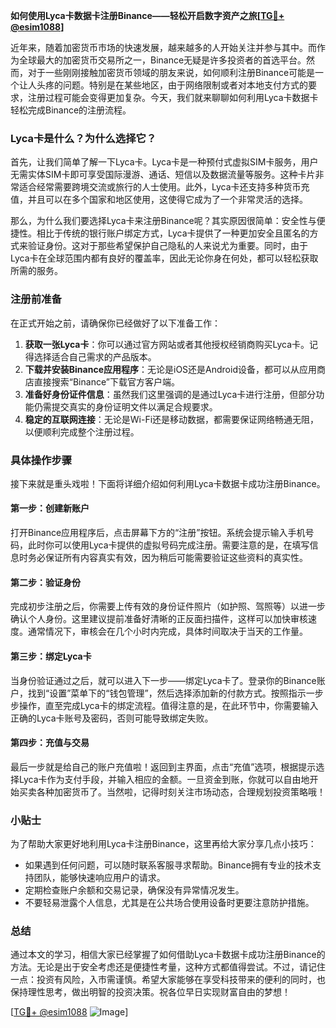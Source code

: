 **如何使用Lyca卡数据卡注册Binance——轻松开启数字资产之旅[[TG💪+ @esim1088](https://t.me/s/esim1088)]**

近年来，随着加密货币市场的快速发展，越来越多的人开始关注并参与其中。而作为全球最大的加密货币交易所之一，Binance无疑是许多投资者的首选平台。然而，对于一些刚刚接触加密货币领域的朋友来说，如何顺利注册Binance可能是一个让人头疼的问题。特别是在某些地区，由于网络限制或者对本地支付方式的要求，注册过程可能会变得更加复杂。今天，我们就来聊聊如何利用Lyca卡数据卡轻松完成Binance的注册流程。

### Lyca卡是什么？为什么选择它？

首先，让我们简单了解一下Lyca卡。Lyca卡是一种预付式虚拟SIM卡服务，用户无需实体SIM卡即可享受国际漫游、通话、短信以及数据流量等服务。这种卡片非常适合经常需要跨境交流或旅行的人士使用。此外，Lyca卡还支持多种货币充值，并且可以在多个国家和地区使用，这使得它成为了一个非常灵活的选择。

那么，为什么我们要选择Lyca卡来注册Binance呢？其实原因很简单：安全性与便捷性。相比于传统的银行账户绑定方式，Lyca卡提供了一种更加安全且匿名的方式来验证身份。这对于那些希望保护自己隐私的人来说尤为重要。同时，由于Lyca卡在全球范围内都有良好的覆盖率，因此无论你身在何处，都可以轻松获取所需的服务。

### 注册前准备

在正式开始之前，请确保你已经做好了以下准备工作：

1. **获取一张Lyca卡**：你可以通过官方网站或者其他授权经销商购买Lyca卡。记得选择适合自己需求的产品版本。
2. **下载并安装Binance应用程序**：无论是iOS还是Android设备，都可以从应用商店直接搜索“Binance”下载官方客户端。
3. **准备好身份证件信息**：虽然我们这里强调的是通过Lyca卡进行注册，但部分功能仍需提交真实的身份证明文件以满足合规要求。
4. **稳定的互联网连接**：无论是Wi-Fi还是移动数据，都需要保证网络畅通无阻，以便顺利完成整个注册过程。

### 具体操作步骤

接下来就是重头戏啦！下面将详细介绍如何利用Lyca卡数据卡成功注册Binance。

#### 第一步：创建新账户

打开Binance应用程序后，点击屏幕下方的“注册”按钮。系统会提示输入手机号码，此时你可以使用Lyca卡提供的虚拟号码完成注册。需要注意的是，在填写信息时务必保证所有内容真实有效，因为稍后可能需要验证这些资料的真实性。

#### 第二步：验证身份

完成初步注册之后，你需要上传有效的身份证件照片（如护照、驾照等）以进一步确认个人身份。这里建议提前准备好清晰的正反面扫描件，这样可以加快审核速度。通常情况下，审核会在几个小时内完成，具体时间取决于当天的工作量。

#### 第三步：绑定Lyca卡

当身份验证通过之后，就可以进入下一步——绑定Lyca卡了。登录你的Binance账户，找到“设置”菜单下的“钱包管理”，然后选择添加新的付款方式。按照指示一步步操作，直至完成Lyca卡的绑定流程。值得注意的是，在此环节中，你需要输入正确的Lyca卡账号及密码，否则可能导致绑定失败。

#### 第四步：充值与交易

最后一步就是给自己的账户充值啦！返回到主界面，点击“充值”选项，根据提示选择Lyca卡作为支付手段，并输入相应的金额。一旦资金到账，你就可以自由地开始买卖各种加密货币了。当然啦，记得时刻关注市场动态，合理规划投资策略哦！

### 小贴士

为了帮助大家更好地利用Lyca卡注册Binance，这里再给大家分享几点小技巧：

- 如果遇到任何问题，可以随时联系客服寻求帮助。Binance拥有专业的技术支持团队，能够快速响应用户的请求。
- 定期检查账户余额和交易记录，确保没有异常情况发生。
- 不要轻易泄露个人信息，尤其是在公共场合使用设备时更要注意防护措施。

### 总结

通过本文的学习，相信大家已经掌握了如何借助Lyca卡数据卡成功注册Binance的方法。无论是出于安全考虑还是便捷性考量，这种方式都值得尝试。不过，请记住一点：投资有风险，入市需谨慎。希望大家能够在享受科技带来的便利的同时，也保持理性思考，做出明智的投资决策。祝各位早日实现财富自由的梦想！

[[TG💪+ @esim1088](https://t.me/s/esim1088) ![Image](https://i.postimg.cc/4NQfJmqS/Snipaste-2025-05-13-00-14-12.png)]